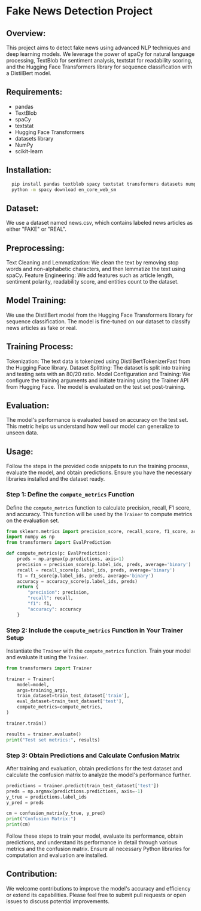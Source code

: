 # Fake News Detection Project

## Overview:
  This project aims to detect fake news using advanced NLP techniques and deep learning models. 
  We leverage the power of spaCy for natural language processing, TextBlob for sentiment analysis, 
  textstat for readability scoring, and the Hugging Face Transformers library for sequence classification with a DistilBert model.

## Requirements:
 - pandas
  - TextBlob
  - spaCy
  - textstat
  - Hugging Face Transformers
  - datasets library
  - NumPy
  - scikit-learn

## Installation:  
```bash
  pip install pandas textblob spacy textstat transformers datasets numpy scikit-learn
  python -m spacy download en_core_web_sm
```

## Dataset:
  We use a dataset named news.csv, which contains labeled news articles as either "FAKE" or "REAL".

## Preprocessing:
  Text Cleaning and Lemmatization: We clean the text by removing stop words and non-alphabetic characters, and then lemmatize the text using spaCy.
  Feature Engineering: We add features such as article length, sentiment polarity, readability score, and entities count to the dataset.

## Model Training:
  We use the DistilBert model from the Hugging Face Transformers library for sequence classification.
  The model is fine-tuned on our dataset to classify news articles as fake or real.

## Training Process:
  Tokenization: The text data is tokenized using DistilBertTokenizerFast from the Hugging Face library.
  Dataset Splitting: The dataset is split into training and testing sets with an 80/20 ratio.
  Model Configuration and Training: We configure the training arguments and initiate training using the Trainer API from Hugging Face. 
        The model is evaluated on the test set post-training.

## Evaluation:
  The model's performance is evaluated based on accuracy on the test set. This metric helps us understand how well our model can generalize to unseen data.

## Usage:
Follow the steps in the provided code snippets to run the training process, evaluate the model, and obtain predictions. Ensure you have the necessary libraries installed and the dataset ready.

### Step 1: Define the `compute_metrics` Function
Define the `compute_metrics` function to calculate precision, recall, F1 score, and accuracy. This function will be used by the `Trainer` to compute metrics on the evaluation set.

```python
from sklearn.metrics import precision_score, recall_score, f1_score, accuracy_score, confusion_matrix
import numpy as np
from transformers import EvalPrediction

def compute_metrics(p: EvalPrediction):
    preds = np.argmax(p.predictions, axis=1)
    precision = precision_score(p.label_ids, preds, average='binary')
    recall = recall_score(p.label_ids, preds, average='binary')
    f1 = f1_score(p.label_ids, preds, average='binary')
    accuracy = accuracy_score(p.label_ids, preds)
    return {
        "precision": precision,
        "recall": recall,
        "f1": f1,
        "accuracy": accuracy
    }
```

### Step 2: Include the `compute_metrics` Function in Your Trainer Setup
Instantiate the `Trainer` with the `compute_metrics` function. Train your model and evaluate it using the `Trainer`.

```python
from transformers import Trainer

trainer = Trainer(
    model=model,
    args=training_args,
    train_dataset=train_test_dataset['train'],
    eval_dataset=train_test_dataset['test'],
    compute_metrics=compute_metrics,
)

trainer.train()

results = trainer.evaluate()
print("Test set metrics:", results)
```

### Step 3: Obtain Predictions and Calculate Confusion Matrix
After training and evaluation, obtain predictions for the test dataset and calculate the confusion matrix to analyze the model's performance further.

```python
predictions = trainer.predict(train_test_dataset['test'])
preds = np.argmax(predictions.predictions, axis=-1)
y_true = predictions.label_ids
y_pred = preds

cm = confusion_matrix(y_true, y_pred)
print("Confusion Matrix:")
print(cm)
```

Follow these steps to train your model, evaluate its performance, obtain predictions, and understand its performance in detail through various metrics and the confusion matrix. Ensure all necessary Python libraries for computation and evaluation are installed.

## Contribution: 
  We welcome contributions to improve the model's accuracy and efficiency or extend its capabilities. Please feel free to submit pull requests or open issues to discuss potential improvements.

